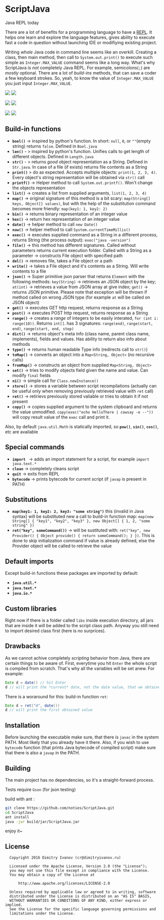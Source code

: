 # ScriptJava
Java REPL today


There are a lot of benefits for a programming language to have a [REPL](https://en.wikipedia.org/wiki/Read%E2%80%93eval%E2%80%93print_loop). It helps one learn and explore the language features, gives ability to execute fast a code in question without launching IDE or modifiying existing project.



Writing *whole* Java code in command line seems like an overkill. Creating a class, then main method, then call to `System.out.print()` to execute such simple as `Integer.MAX_VALUE` command seems like a long way. What's why ScriptJava is *not* completely Java REPL. For example, semicolons(`;`) are *mostly* optional. There are a lot of *build-ins* methods, that can save a coder a few keyboard strokes. So, yeah, to know the value of `Integer.MAX_VALUE` you just input `Integer.MAX_VALUE`.

![](https://raw.githubusercontent.com/noties/ScriptJava/master/gif/1.gif)
![](https://raw.githubusercontent.com/noties/ScriptJava/master/gif/2.gif)

![](https://raw.githubusercontent.com/noties/ScriptJava/master/gif/3.gif)
![](https://raw.githubusercontent.com/noties/ScriptJava/master/gif/4.gif)

![](https://raw.githubusercontent.com/noties/ScriptJava/master/gif/5.gif)
![](https://raw.githubusercontent.com/noties/ScriptJava/master/gif/6.gif)

## Build-in functions
* **`bool()`** -> inspired by python's function. In short: `null`, `0`, or `""`(empty string) returns `false`. Defined in `Bool.java`
* **`len()`** - > inspired by python's function. Unifies calls to get length of different objects. Defined in `Length.java`
* **`str()`** - > returns *good* object representation as a String. Defined in `Str.java`. In case of a file (if exists) returns file contents as a String
* **`print()`** > do as expected. Accepts multiple objects: `print(1, 2, 3, 4)`. Every object's string representation will be obtained via `str()` call
* **`printf()`** -> Helper method to call `System.out.printf()`. Won't change the objects representation
* **`list()`** -> creates a list from supplied arguments, `list(1, 2, 3, 4)`
* **`map()`** -> original signature of this method is a bit scary: `map(String[] keys, Object[] values)`, but with the help of the substitution command becomes more friendly: `map(key1: 1, key2: 2)`
* **`bin()`** -> returns binary representation of an integer value
* **`hex()`** -> return hex representation of an integer value
* **`date()`** -> helper method to call `new Date()`
* **`now()`** -> helper method to call `System.currentTimeMillis()`
* **`exec()`** -> executes supplied command as a String in a different process, returns String (the process output): `exec("java -version")`
* **`file()`** -> this method has different signatures. Called without parameters returns current execution folder. Called with a String as a parameter -> constructs File object with specified path
* **`del()`** -> removes file, takes a File object or a path
* **`write()`** -> takes a File object and it's contents as a String. Will write contents to a file
* **`json()`** -> Super primitive json parser that returns `Element` with the following methods: `key(String)` -> retrieves an JSON object by the key; `at(int)` -> retrieves a value from JSON array at give index; `get()` -> returns JSON primitive. Please note that exception will be thrown if method called on wrong JSON type (for example `at` will be called on JSON object)
* **`get()`** -> executes GET http request, returns response as a String
* **`post()`** -> executes POST http request, returns response as a String
* **`range()`** -> creates a *range* of integers to be easily interated, `for (int i: range(10))`. Returns `int[]`. has 3 signatures: `range(end)`, `range(start, end)`, `range(start, end, step)`
* **`dict()`** -> returns object's meta info (class name, parent class name, implements), fields and values. Has ability to return also info about methods
* **`type()`** -> returns human readable Type info (redirects call to `str()`)
* **`toMap()`** -> converts an object into a `Map<String, Object>` (no recursive calls)
* **`fromMap()`** -> constructs an object from supplied `Map<String, Object>`
* **`set()`** -> tries to modify objects field given the name and value. Can modify `final` fields
* **`ni()`** -> simple call for `Class.newInstance()`
* **`store()`** -> stores a variable between script recompilations (actually can be useful only when removing previously retrieved value with `ret` call)
* **`ret()`** -> retirievs previously stored valiable or tries to obtain it if not present
* **`copy()`** -> copies supplied argument to the system clipboard and returns the value unmodified. `copy(exec("echo HelloThere | cowsay -e --"))` will copy result value of the `exec` call and print it.

Also, by default `java.util.Math` is statically imported, so **`pow()`**, **`sin()`**, **`cos()`**, etc are available

## Special commands
* **`import `** -> adds an import statement for a script, for example `import java.text.*`
* **`clean`** -> completely cleans script
* **`quit`** -> exits from REPL
* **`bytecode`** -> prints bytecode for current script (if `javap` is present in PATH)


## Substitutions
* **`map(key1: 1, key2: 2, key3: "some string")`** this (invalid in Java syntax) will be substituted new a call to build-in function map: `map(new String[] { "key1", "key2", "key3" }, new Object[] { 1, 2, "some string" })`
* **`ret("key", someCommand())`** -> will be sustituted with: `ret("key", new Provider() { Object provide() { return someCommand(); } })`. This is done to skip initialization command if value is already defined, else the Provider object will be called to retrieve the value

## Default imports
Except build-in functions these packages are imported by default:
* **`java.util.*`**
* **`java.text.*`**
* **`java.io.*`**

## Custom libraries
Right now if there is a folder called `libs` inside execution directory, all jars that are inside it will be added to the script class path. Anyway you still need to import desired class first (here is no surprices).

## Drawbacks
As we cannot achive completely *scripting* behavior from Java, there are certain things to be aware of. First, everytime you hit `Enter` the whole script is compiled from scratch. That's why all the variables will be set anew. For example:
```java
Date d = date() // hit Enter
d // will print the *current* date, not the date value, that we obtained earlier
```
There is a woraround for this: build-in function `ret`:
```java
Date d = ret("d", date())
d // will print the first obtained value
```

## Installation
Before launching the executable make sure, that there is `javac` in the system PATH. Most likely that you already have it there. Also, if you wish to use `bytecode` function (that prints Java bytecode of compiled script) make sure that there is also a `javap` in the PATH.


## Building
The main project has no dependencies, so it's a straight-forward process. 

Tests require `Gson` (for json testing)

build with ant :

```bash
git clone https://github.com/noties/ScriptJava.git
cd ScriptJava
ant install
java -jar build/jar/ScriptJava.jar
```

enjoy it~


## License

```
  Copyright 2016 Dimitry Ivanov (cr@dimitryivanov.ru)

  Licensed under the Apache License, Version 2.0 (the "License");
  you may not use this file except in compliance with the License.
  You may obtain a copy of the License at

      http://www.apache.org/licenses/LICENSE-2.0

  Unless required by applicable law or agreed to in writing, software
  distributed under the License is distributed on an "AS IS" BASIS,
  WITHOUT WARRANTIES OR CONDITIONS OF ANY KIND, either express or implied.
  See the License for the specific language governing permissions and
  limitations under the License.
```